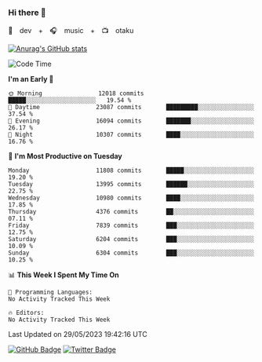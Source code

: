 ### Hi there 👋

🚀　dev　+　🎧　music　+　📺　otaku


[![Anurag's GitHub stats](https://github-readme-stats.vercel.app/api?username=koheitasaka&count_private=true&show_icons=true&theme=monokai)](https://github.com/koheitasaka/github-readme-stats)

<!--START_SECTION:waka-->
![Code Time](http://img.shields.io/badge/Code%20Time-1%2C161%20hrs%2023%20mins-blue)

**I'm an Early 🐤** 

```text
🌞 Morning                12018 commits       █████░░░░░░░░░░░░░░░░░░░░   19.54 % 
🌆 Daytime                23087 commits       █████████░░░░░░░░░░░░░░░░   37.54 % 
🌃 Evening                16094 commits       ███████░░░░░░░░░░░░░░░░░░   26.17 % 
🌙 Night                  10307 commits       ████░░░░░░░░░░░░░░░░░░░░░   16.76 % 
```
📅 **I'm Most Productive on Tuesday** 

```text
Monday                   11808 commits       █████░░░░░░░░░░░░░░░░░░░░   19.20 % 
Tuesday                  13995 commits       ██████░░░░░░░░░░░░░░░░░░░   22.75 % 
Wednesday                10980 commits       ████░░░░░░░░░░░░░░░░░░░░░   17.85 % 
Thursday                 4376 commits        ██░░░░░░░░░░░░░░░░░░░░░░░   07.11 % 
Friday                   7839 commits        ███░░░░░░░░░░░░░░░░░░░░░░   12.75 % 
Saturday                 6204 commits        ███░░░░░░░░░░░░░░░░░░░░░░   10.09 % 
Sunday                   6304 commits        ███░░░░░░░░░░░░░░░░░░░░░░   10.25 % 
```


📊 **This Week I Spent My Time On** 

```text
💬 Programming Languages: 
No Activity Tracked This Week

🔥 Editors: 
No Activity Tracked This Week
```


 Last Updated on 29/05/2023 19:42:16 UTC
<!--END_SECTION:waka-->

[![GitHub Badge](https://img.shields.io/badge/GitHub-100000?style=for-the-badge&logo=github&logoColor=white)](https://github.com/koheitasaka)
[![Twitter Badge](https://img.shields.io/badge/Twitter-1DA1F2?style=for-the-badge&logo=twitter&logoColor=white)](https://twitter.com/sleep_asleep_)

